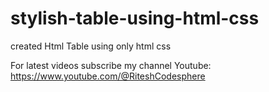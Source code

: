 # stylish-table-using-html-css
created Html Table using only html css

For latest videos subscribe my channel Youtube: https://www.youtube.com/@RiteshCodesphere
